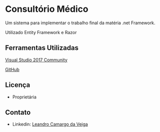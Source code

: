 # Consultório Médico

Um sistema para implementar o trabalho final da matéria .net Framework.

Utilizado Entity Framework e Razor

## Ferramentas Utilizadas

[Visual Studio 2017 Community](https://visualstudio.microsoft.com/)

[GitHub](https://www.github.com/)

## Licença
* Proprietária

## Contato
* Linkedin: [Leandro Camargo da Veiga](https://br.linkedin.com/in/leandro-camargo-da-veiga-7b135810b)
